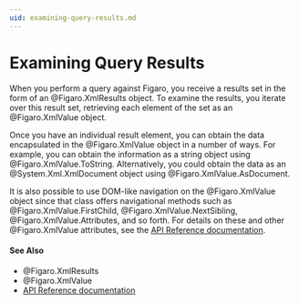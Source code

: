 ```yaml
---
uid: examining-query-results.md
---
```


# Examining Query Results

When you perform a query against Figaro, you receive a results set in the form of an @Figaro.XmlResults object. To examine the results, you iterate over this result set, retrieving each element of the set as an @Figaro.XmlValue object.

Once you have an individual result element, you can obtain the data encapsulated in the @Figaro.XmlValue object in a number of ways. For example, you can obtain the information as a string object using @Figaro.XmlValue.ToString. Alternatively, you could obtain the data as an @System.Xml.XmlDocument object using @Figaro.XmlValue.AsDocument.

It is also possible to use DOM-like navigation on the @Figaro.XmlValue object since that class offers navigational methods such as @Figaro.XmlValue.FirstChild, @Figaro.XmlValue.NextSibling, @Figaro.XmlValue.Attributes, and so forth. For details on these and other @Figaro.XmlValue attributes, see the [API Reference documentation](/api/index.html).

#### See Also
* @Figaro.XmlResults
* @Figaro.XmlValue
* [API Reference documentation](/api/index.html)